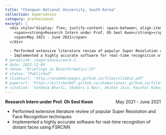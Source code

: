 ```yaml
---
title: "Changwon National University, South Korea"
collection: experiences
category: professional
excerpt: |
  <div style="display: flex; justify-content: space-between; align-items: center;">
    <span><strong>Research Intern under Prof. Oh Seol Kwon</strong></span>
    <span>May 2021 - June 2021</span>
  </div>

  - Performed extensive literature review of popular Super Resolution and Face Recognition techniques
  - Implemented a highly accurate software for real-time recognition of distant faces using FSRCNN
# permalink: /experiences/work-2
# date: 2022-12-03
# venue: "Briefings in Bioinformatics'23"
# status: "Published"
# slidesurl: 'http://academicpages.github.io/files/slides2.pdf'
# paperurl: 'https://killshot667.github.io/shabarisnair.github.io/files/concept.pdf'
# citation: 'Vandana Bharti, Shabari S Nair, Akshat Jain, Kaushal Kumar Shukla, Bhaskar Biswas'
---
```


<div style="display: flex; justify-content: space-between; align-items: center;">
    <span><strong>Research Intern under Prof. Oh Seol Kwon</strong></span>
    <span>May 2021 - June 2021</span>
</div>

- Performed extensive literature review of popular Super Resolution and Face Recognition techniques
- Implemented a highly accurate software for real-time recognition of distant faces using FSRCNN